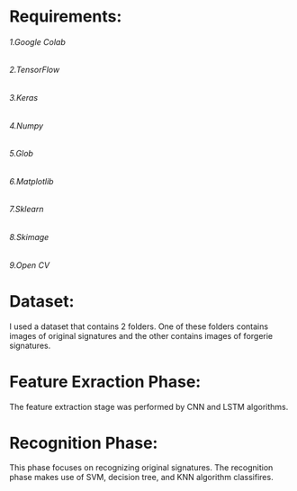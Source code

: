 # Requirements:
###### 1.Google Colab
###### 2.TensorFlow
###### 3.Keras
###### 4.Numpy
###### 5.Glob
###### 6.Matplotlib
###### 7.Sklearn
###### 8.Skimage
###### 9.Open CV





# Dataset:
I used a dataset that contains 2 folders. One of these folders contains images of original signatures and the other contains images of forgerie signatures.

# Feature Exraction Phase:
The feature extraction stage was performed by CNN and LSTM algorithms.

# Recognition Phase:
This phase focuses on recognizing original signatures. The recognition phase makes use of SVM, decision tree, and KNN algorithm classifires.
